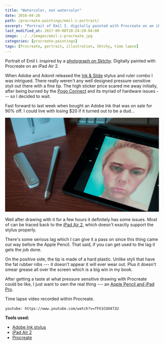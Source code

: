 ```yaml
---
title: "Watercolor, not watercolor"
date: 2016-04-26
path: /procreate-paintings/emil-i-portrait/
excerpt: "Portrait of Emil I. digitally painted with Procreate on an iPad."
last_modified_at: 2017-09-08T10:24:20-04:00
image: ../../images/emil-i-procreate.jpg
categories: [procreate-paintings]
tags: [Procreate, portrait, illustration, Sktchy, time lapse]
---
```


Portrait of Emil I. inspired by a [photograph on Sktchy](https://sktchy.com/TXmmCc). Digitally painted with Procreate on an iPad Air 2.

When Adobe and Adonit released the [Ink & Slide](https://www.amazon.com/Adobe-Creative-Connected-Precision-Stylus/dp/B00LNECVN6/ref=as_li_ss_tl?ie=UTF8&linkCode=ll1&tag=mademist-20&linkId=643de6452764ad91cc2a8a8077f11204) stylus and ruler combo I was intrigued. There really weren't any well designed pressure sensitive styli out there with a fine tip. The high sticker price scared me away initially, after being burned by the [Pogo Connect](/mastering-paper/pogo-connect-smart-pen/) and its myriad of hardware issues --- so I decided to wait.

Fast forward to last week when bought an Adobe Ink that was on sale for 90% off. I could live with losing $20 if it turned out to be a dud...

![Work in progress with the Adonit Ink stylus](../../images/emil-i-procreate-adonit-ink-900.jpg)

Well after drawing with it for a few hours it definitely has some issues. Most of can be traced back to the [iPad Air 2](http://www.adonit.net/blog/archives/2015/05/07/ipad-air-2-performance/), which doesn't exactly support the stylus properly.

There's some serious lag which I can give it a pass on since this thing came out way before the Apple Pencil. That said, if you can get used to the lag it gets the job done.

On the positive side, the tip is made of a hard plastic. Unlike styli that have the fat rubber nibs --- it doesn't appear it will ever wear out. Plus it doesn't smear grease all over the screen which is a big win in my book.

After getting a taste at what pressure sensitive drawing with Procreate could be like, I just want to own the real thing --- an [Apple Pencil and iPad Pro](/articles/ipad-pro/).

Time lapse video recorded within Procreate.

`youtube: https://www.youtube.com/watch?v=fFX1CUO472U`

**Tools used:**

- [Adobe Ink stylus](https://www.amazon.com/Adobe-Creative-Connected-Precision-Stylus/dp/B00LNECVN6/ref=as_li_ss_tl?ie=UTF8&qid=1461688574&sr=8-1&keywords=adobe+ink&linkCode=ll1&tag=mademist-20&linkId=85c30649adf50e2ff0b9c753f6dfe2c9)
- [iPad Air 2](https://en.wikipedia.org/wiki/IPad_Air_2)
- [Procreate](https://procreate.art/)
